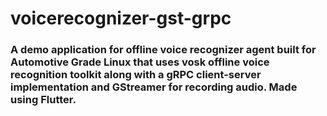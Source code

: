 # voicerecognizer-gst-grpc

### A demo application for offline voice recognizer agent built for Automotive Grade Linux that uses vosk offline voice recognition toolkit along with a gRPC client-server implementation and GStreamer for recording audio. Made using Flutter.
